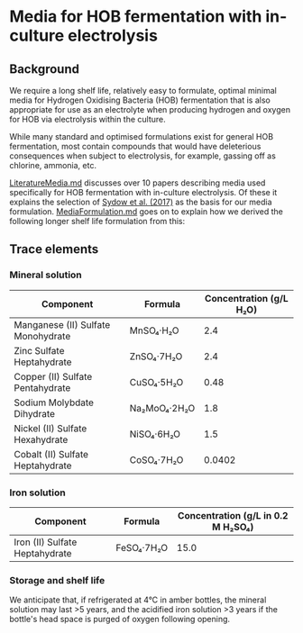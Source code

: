 # Media for HOB fermentation with in-culture electrolysis

## Background

We require a long shelf life, relatively easy to formulate, optimal minimal media for Hydrogen Oxidising Bacteria (HOB) fermentation that is also appropriate for use as an electrolyte when producing hydrogen and oxygen for HOB via electrolysis within the culture.  

While many standard and optimised formulations exist for general HOB fermentation, most contain compounds that would have deleterious consequences when subject to electrolysis, for example, gassing off as chlorine, ammonia, etc.

[LiteratureMedia.md](LiteratureMedia.md) discusses over 10 papers describing media used specifically for HOB fermentation with in-culture electrolysis.  Of these it explains the selection of [Sydow et al. (2017)](https://doi.org/10.1002/elsc.201600252) as the basis for our media formulation. [MediaFormulation.md](MediaFormulation.md) goes on to explain how we derived the following longer shelf life formulation from this:

## Trace elements

### Mineral solution

| Component | Formula | Concentration (g/L H₂O) |
|------------|----------|--------------------------------------|
| Manganese (II) Sulfate Monohydrate | MnSO₄·H₂O | 2.4 |
| Zinc Sulfate Heptahydrate | ZnSO₄·7H₂O | 2.4 |
| Copper (II) Sulfate Pentahydrate | CuSO₄·5H₂O | 0.48 |
| Sodium Molybdate Dihydrate | Na₂MoO₄·2H₂O | 1.8 |
| Nickel (II) Sulfate Hexahydrate | NiSO₄·6H₂O | 1.5 |
| Cobalt (II) Sulfate Heptahydrate | CoSO₄·7H₂O | 0.0402 |

### Iron solution

| Component | Formula | Concentration (g/L in 0.2 M H₂SO₄) |
|------------|----------|--------------------------------------|
| Iron (II) Sulfate Heptahydrate | FeSO₄·7H₂O | 15.0 |

### Storage and shelf life

We anticipate that, if refrigerated at 4°C in amber bottles, the mineral solution may last >5 years, and the acidified iron solution >3 years if the bottle's head space is purged of oxygen following opening.